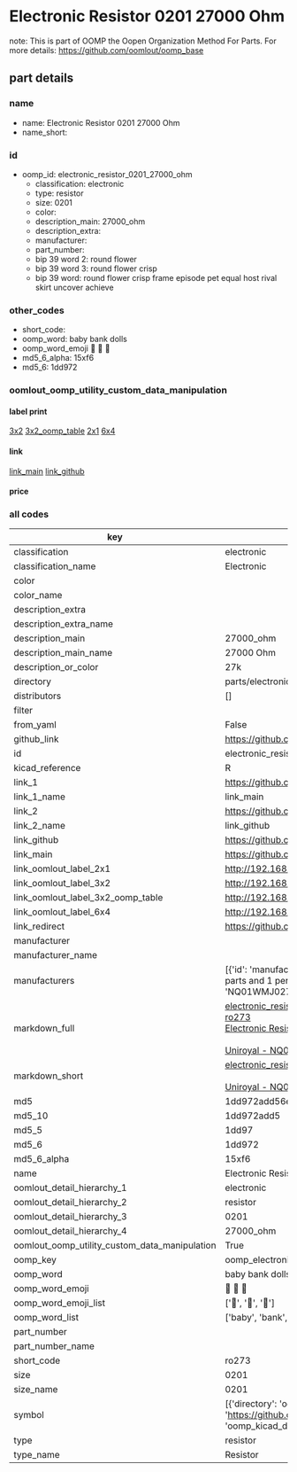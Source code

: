 # Electronic Resistor 0201 27000 Ohm  

note: This is part of OOMP the Oopen Organization Method For Parts. For more details: https://github.com/oomlout/oomp_base

##  part details
  







### name
* name: Electronic Resistor 0201 27000 Ohm
* name_short: 
### id
* oomp_id: electronic_resistor_0201_27000_ohm
  * classification: electronic
  * type: resistor
  * size: 0201
  * color: 
  * description_main: 27000_ohm
  * description_extra: 
  * manufacturer: 
  * part_number: 
  * bip 39 word 2: round flower
  * bip 39 word 3: round flower crisp
  * bip 39 word: round flower crisp frame episode pet equal host rival skirt uncover achieve

### other_codes
* short_code: 
* oomp_word: baby bank dolls
* oomp_word_emoji :baby: :bank: :dolls:
* md5_6_alpha: 15xf6
* md5_6: 1dd972






### oomlout_oomp_utility_custom_data_manipulation
#### label print
[3x2](http://192.168.1.245:1112/?label=oomp%2015xf6)
[3x2_oomp_table](http://192.168.1.108:1112/?label=oomp%2015xf6)
[2x1](http://192.168.1.242:1112/?label=oomp%2015xf6)
[6x4](http://192.168.1.55:1112/?label=oomp%2015xf6)    

#### link

[link_main](https://github.com/oomlout/oomlout_oomp_version_1_messy/tree/main/parts/electronic_resistor_0201_27000_ohm) [link_github](https://github.com/oomlout/oomlout_oomp_version_1_messy/tree/main/parts/electronic_resistor_0201_27000_ohm)                             

#### price







### all codes 
| key | value |  
| --- | --- |  
| classification | electronic |  
| classification_name | Electronic |  
| color |  |  
| color_name |  |  
| description_extra |  |  
| description_extra_name |  |  
| description_main | 27000_ohm |  
| description_main_name | 27000 Ohm |  
| description_or_color | 27k |  
| directory | parts/electronic_resistor_0201_27000_ohm |  
| distributors | [] |  
| filter |  |  
| from_yaml | False |  
| github_link | https://github.com/oomlout/oomlout_oomp_part_src/tree/main/parts/electronic_resistor_0201_27000_ohm |  
| id | electronic_resistor_0201_27000_ohm |  
| kicad_reference | R |  
| link_1 | https://github.com/oomlout/oomlout_oomp_version_1_messy/tree/main/parts/electronic_resistor_0201_27000_ohm |  
| link_1_name | link_main |  
| link_2 | https://github.com/oomlout/oomlout_oomp_version_1_messy/tree/main/parts/electronic_resistor_0201_27000_ohm |  
| link_2_name | link_github |  
| link_github | https://github.com/oomlout/oomlout_oomp_version_1_messy/tree/main/parts/electronic_resistor_0201_27000_ohm |  
| link_main | https://github.com/oomlout/oomlout_oomp_version_1_messy/tree/main/parts/electronic_resistor_0201_27000_ohm |  
| link_oomlout_label_2x1 | http://192.168.1.242:1112/?label=oomp%2015xf6 |  
| link_oomlout_label_3x2 | http://192.168.1.245:1112/?label=oomp%2015xf6 |  
| link_oomlout_label_3x2_oomp_table | http://192.168.1.108:1112/?label=oomp%2015xf6 |  
| link_oomlout_label_6x4 | http://192.168.1.55:1112/?label=oomp%2015xf6 |  
| link_redirect | https://github.com/oomlout/oomlout_oomp_version_1_messy/tree/main/parts/electronic_resistor_0201_27000_ohm |  
| manufacturer |  |  
| manufacturer_name |  |  
| manufacturers | [{'id': 'manufacturer_uniroyal', 'link': '', 'name': 'Uniroyal', 'note': {'reason': 'did this one first, but not in jlc pcb basic parts and 1 percent are and they are the same price', 'reason_short': 'not in jlc basic parts'}, 'part_number': 'NQ01WMJ0273TEE'}] |  
| markdown_full | [electronic_resistor_0201_27000_ohm](none)<br>[ro273](none)<br>[Electronic Resistor 0201 27000 Ohm](none)<br><br>[Uniroyal - NQ01WMJ0273TEE- not in jlc basic parts]() [(L)  ](https://www.lcsc.com/search?q=NQ01WMJ0273TEE)[(D)  ](https://www.digikey.com/en/products?keywords=NQ01WMJ0273TEE)[(M)  ](https://www.mouser.com/Search/Refine?Keyword=NQ01WMJ0273TEE)[(N)  ](https://www.newark.com/search?st=NQ01WMJ0273TEE)[(SZ)  ](https://so.szlcsc.com/global.html?k=NQ01WMJ0273TEE)<br> |  
| markdown_short | [electronic_resistor_0201_27000_ohm](none)<br><br>[Uniroyal - NQ01WMJ0273TEE- not in jlc basic parts]() |  
| md5 | 1dd972add56e09828da5f5c8675665e3 |  
| md5_10 | 1dd972add5 |  
| md5_5 | 1dd97 |  
| md5_6 | 1dd972 |  
| md5_6_alpha | 15xf6 |  
| name | Electronic Resistor 0201 27000 Ohm |  
| oomlout_detail_hierarchy_1 | electronic |  
| oomlout_detail_hierarchy_2 | resistor |  
| oomlout_detail_hierarchy_3 | 0201 |  
| oomlout_detail_hierarchy_4 | 27000_ohm |  
| oomlout_oomp_utility_custom_data_manipulation | True |  
| oomp_key | oomp_electronic_resistor_0201_27000_ohm |  
| oomp_word | baby bank dolls |  
| oomp_word_emoji | :baby: :bank: :dolls: |  
| oomp_word_emoji_list | [':baby:', ':bank:', ':dolls:'] |  
| oomp_word_list | ['baby', 'bank', 'dolls'] |  
| part_number |  |  
| part_number_name |  |  
| short_code | ro273 |  
| size | 0201 |  
| size_name | 0201 |  
| symbol | [{'directory': 'oomlout_oomp_symbol_bot/symbols/kicad_device_r//working/working.kicad_sym', 'index': 0, 'link': 'https://github.com/oomlout/oomlout_oomp_symbol_bot/tree/main/symbols/kicad_device_r', 'oomp_key': 'oomp_kicad_device_r'}] |  
| type | resistor |  
| type_name | Resistor |  
